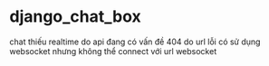 # django_chat_box

chat thiếu realtime do api đang có vấn đề 404 do url lỗi
có sử dụng websocket nhưng không thể connect với url websocket
